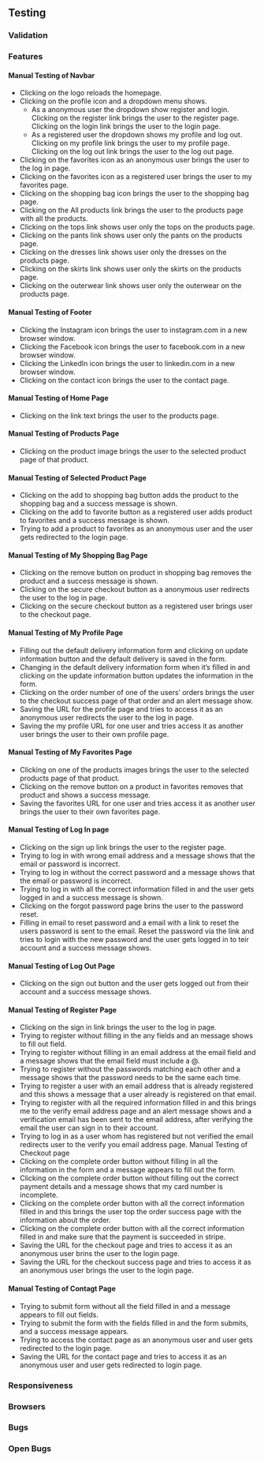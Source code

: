 ## Testing 

### Validation 

### Features

#### Manual Testing of Navbar 
-	Clicking on the logo reloads the homepage.
-	Clicking on the profile icon and a dropdown menu shows.	
    -	As a anonymous user the dropdown show register and login. Clicking on the register link brings the user to the register page. Clicking on the login link brings the user to the login page. 
    -	As a registered user the dropdown shows my profile and log out. Clicking on my profile link brings the user to my profile page. Clicking on the log out link brings the user to the log out page. 
-	Clicking on the favorites icon as an anonymous user brings the user to the log in page.
-	Clicking on the favorites icon as a registered user brings the user to my favorites page.  
-	Clicking on the shopping bag icon brings the user to the shopping bag page. 
-	Clicking on the All products link brings the user to the products page with all the products. 
-	Clicking on the tops link shows user only the tops on the products page. 
-	Clicking on the pants link shows user only the pants on the products page. 
-	Clicking on the dresses link shows user only the dresses on the products page. 
-	Clicking on the skirts link shows user only the skirts on the products page. 
-	Clicking on the outerwear link shows user only the outerwear on the products page. 
#### Manual Testing of Footer
-	Clicking the Instagram icon brings the user to instagram.com in a new browser window. 
-	Clicking the Facebook icon brings the user to facebook.com in a new browser window.
-	Clicking the LinkedIn icon brings the user to linkedin.com in a new browser window.
-	Clicking on the contact icon brings the user to the contact page. 
#### Manual Testing of Home Page 
-	Clicking on the link text brings the user to the products page. 
#### Manual Testing of Products Page
-	Clicking on the product image brings the user to the selected product page of that product.
#### Manual Testing of Selected Product Page
-	Clicking on the add to shopping bag button adds the product to the shopping bag and a success message is shown. 
-	Clicking on the add to favorite button as a registered user adds product to favorites and a success message is shown. 
-	Trying to add a product to favorites as an anonymous user and the user gets redirected to the login page. 
#### Manual Testing of My Shopping Bag Page
-	Clicking on the remove button on product in shopping bag removes the product and a success message is shown.  
-	Clicking on the secure checkout button as a anonymous user redirects the user to the log in page.
-	Clicking on the secure checkout button as a registered user brings user to the checkout page.
#### Manual Testing of My Profile Page
-	Filling out the default delivery information form and clicking on update information button and the default delivery is saved in the form. 
-	Changing in the default delivery information form when it’s filled in and clicking on the update information button updates the information in the form. 
-	Clicking on the order number of one of the users’ orders brings the user to the checkout success page of that order and an alert message show. 
-	Saving the URL for the profile page and tries to access it as an anonymous user redirects the user to the log in page. 
-	Saving the my profile URL for one user and tries access it as another user brings the user to their own profile page. 
#### Manual Testing of My Favorites Page
-	Clicking on one of the products images brings the user to the selected products page of that product.
-	Clicking on the remove button on a product in favorites removes that product and shows a success message. 
-	Saving the favorites URL for one user and tries access it as another user brings the user to their own favorites page. 
#### Manual Testing of Log In page
-	Clicking on the sign up link brings the user to the register page. 
-	Trying to log in with wrong email address and a message shows that the email or password is incorrect. 
-	Trying to log in without the correct password and a message shows that the email or password is incorrect.
-	Trying to log in with all the correct information filled in and the user gets logged in and a success message is shown. 
-	Clicking on the forgot password page brins the user to the password reset. 
-	Filling in email to reset password and a email with a link to reset the users password is sent to the email. Reset the password via the link and tries to login with the new password and the user gets logged in to teir account and a success message shows. 
#### Manual Testing of Log Out Page
-	Clicking on the sign out button and the user gets logged out from their account and a success message shows.
#### Manual Testing of Register Page
-	Clicking on the sign in link brings the user to the log in page.
-	Trying to register without filling in the any fields and an message shows to fill out field.
-	Trying to register without filling in an email address at the email field and a message shows that the email field must include a @. 
-	Trying to register without the passwords matching each other and a message shows that the password needs to be the same each time. 
-	Trying to register a user with an email address that is already registered and this shows a message that a user already is registered on that email. 
-	Trying to register with all the required information filled in and this brings me to the verify email address page and an alert message shows and a verification email has been sent to the email address, after verifying the email the user can sign in to their account.  
-	Trying to log in as a user whom has registered but not verified the email redirects user to the verify you email address page. 
Manual Testing of Checkout page
-	Clicking on the complete order button without filling in all the information in the form and a message appears to fill out the form. 
-	Clicking on the complete order button without filling out the correct payment details and a message shows that my card number is incomplete. 
-	Clicking on the complete order button with all the correct information filled in and this brings the user top the order success page with the information about the order.
-	Clicking on the complete order button with all the correct information filled in and make sure that the payment is succeeded in stripe.
-	Saving the URL for the checkout page and tries to access it as an anonymous user brins the user to the login page. 
-	Saving the URL for the checkout success page and tries to access it as an anonymous user brings the user to the login page. 
#### Manual Testing of Contagt Page
-	Trying to submit form without all the field filled in and a message appears to fill out fields. 
-	Trying to submit the form with the fields filled in and the form submits, and a success message appears. 
-	Trying to access the contact page as an anonymous user and user gets redirected to the login page. 
-	Saving the URL for the contact page and tries to access it as an anonymous user and user gets redirected to login page.


### Responsiveness

### Browsers

### Bugs

### Open Bugs